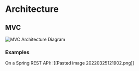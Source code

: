 # Architecture
## MVC
![MVC Architecture Diagram](https://www.w3schools.in/wp-content/uploads/2019/03/MVC-Architecture.png?ezimgfmt=rs:511x294/rscb7/ng:webp/ngcb7)
### Examples
On a Spring REST API:
![[Pasted image 20220325121902.png]]